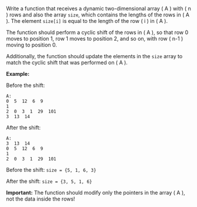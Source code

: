 
Write a function that receives a dynamic two-dimensional array \( A \) with \( n \) rows and also the array `size`, which contains the lengths of the rows in \( A \). The element `size[i]` is equal to the length of the row \( i \) in \( A \).

The function should perform a cyclic shift of the rows in \( A \), so that row 0 moves to position 1, row 1 moves to position 2, and so on, with row \( n-1 \) moving to position 0.

Additionally, the function should update the elements in the `size` array to match the cyclic shift that was performed on \( A \).

**Example:**

Before the shift:
```
A:
0  5  12  6  9
1
2  0  3  1  29  101
3  13  14
```

After the shift:
```
A:
3  13  14
0  5  12  6  9
1
2  0  3  1  29  101
```

Before the shift: 
`size = {5, 1, 6, 3}`

After the shift:
`size = {3, 5, 1, 6}`

**Important:**
The function should modify only the pointers in the array \( A \), not the data inside the rows!

